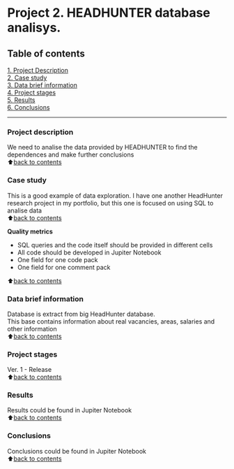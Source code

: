 # Project 2. HEADHUNTER database analisys.


## Table of contents
[1. Project Description](#project-description)<br>
[2. Case study](#case-study)<br>
[3. Data brief information](#data-brief-information)<br>
[4. Project stages](#project-stages)<br>
[5. Results](#results)<br>
[6. Conclusions](#conclusions)<br>

----

### Project description
We need to analise the data provided by HEADHUNTER to find the dependences and make further conclusions<br>
:arrow_up:[back to contents](#table-of-contents)


### Case study
This is a good example of data exploration.
I have one another HeadHunter research project in my portfolio, but this one is focused on using SQL to analise data<br>
:arrow_up:[back to contents](#table-of-contents)


**Quality metrics**

- SQL queries and the code itself should be provided in different cells
- All code should be developed in Jupiter Notebook
- One field for one code pack
- One field for one comment pack

:arrow_up:[back to contents](#table-of-contents)

### Data brief information<br>
Database is extract from big HeadHunter database.<br>
This base contains information about real vacancies, areas, salaries and other information <br>
:arrow_up:[back to contents](#table-of-contents)

### Project stages<br>
Ver. 1 - Release <br>
:arrow_up:[back to contents](#table-of-contents)

### Results<br>
Results could be found in Jupiter Notebook<br>
:arrow_up:[back to contents](#table-of-contents)

### Conclusions<br>
Conclusions could be found in Jupiter Notebook<br>
:arrow_up:[back to contents](#table-of-contents)